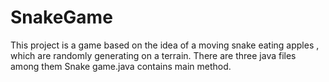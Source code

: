# SnakeGame
This project is a game based on the idea of a moving snake eating apples , which are randomly generating on a terrain. There are three java files among them Snake game.java contains main method.
